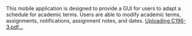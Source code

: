 This mobile application is designed to provide a GUI for users to adapt a schedule for academic terms. Users are able to modify academic terms, assignments, notifications, assignment notes, and dates. 
[Uploading C196-3.pdf…]()
